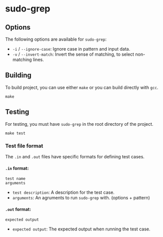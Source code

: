 # sudo-grep

## Options

The following options are available for `sudo-grep`:

- `-i` / `--ignore-case`: Ignore case in pattern and input data.
- `-v` / `--invert-match`: Invert the sense of matching, to select non-matching lines.

## Building

To build project, you can use either `make` or you can build directly with `gcc`.

```shell
make
```

## Testing

For testing, you must have `sudo-grep` in the root directory of the project.

```shell
make test
```

### Test file format

The `.in` and `.out` files have specific formats for defining test cases.

#### `.in` format:

```
test name
arguments
```

- `test description`: A description for the test case.
- `arguments`: An agruments to run `sudo-grep` with. (options + pattern)

#### `.out` format:

```
expected output
```

- `expected output`: The expected output when running the test case.
